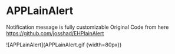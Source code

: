 # APPLainAlert
Notification message is fully customizable
Original Code from here https://github.com/josshad/EHPlainAlert

![APPLainAlert](APPLainAlert.gif {width=80px})
